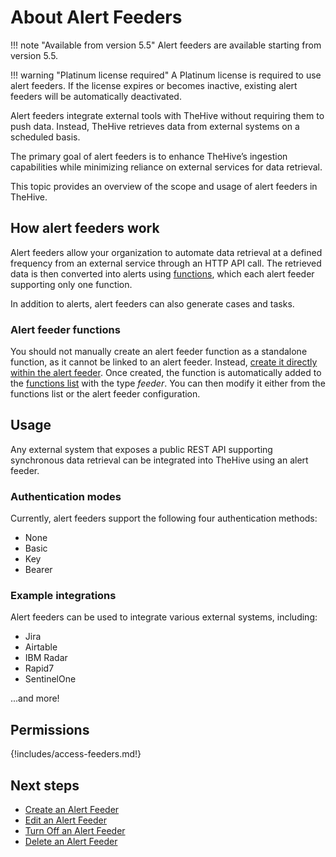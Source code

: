 # About Alert Feeders

!!! note "Available from version 5.5"
    Alert feeders are available starting from version 5.5.

!!! warning "Platinum license required"
    A Platinum license is required to use alert feeders. If the license expires or becomes inactive, existing alert feeders will be automatically deactivated.

Alert feeders integrate external tools with TheHive without requiring them to push data. Instead, TheHive retrieves data from external systems on a scheduled basis.

The primary goal of alert feeders is to enhance TheHive’s ingestion capabilities while minimizing reliance on external services for data retrieval.

This topic provides an overview of the scope and usage of alert feeders in TheHive.

## How alert feeders work

Alert feeders allow your organization to automate data retrieval at a defined frequency from an external service through an HTTP API call. The retrieved data is then converted into alerts using [functions](../manage-functions/about-functions.md), which each alert feeder supporting only one function.

In addition to alerts, alert feeders can also generate cases and tasks.

### Alert feeder functions

You should not manually create an alert feeder function as a standalone function, as it cannot be linked to an alert feeder. Instead, [create it directly within the alert feeder](create-a-feeder.md). Once created, the function is automatically added to the [functions list](../manage-functions/about-functions.md) with the type *feeder*. You can then modify it either from the functions list or the alert feeder configuration.

## Usage

Any external system that exposes a public REST API supporting synchronous data retrieval can be integrated into TheHive using an alert feeder.

### Authentication modes

Currently, alert feeders support the following four authentication methods:

* None
* Basic
* Key
* Bearer

### Example integrations

Alert feeders can be used to integrate various external systems, including:

* Jira
* Airtable
* IBM Radar
* Rapid7
* SentinelOne

...and more!

## Permissions

{!includes/access-feeders.md!}

## Next steps

* [Create an Alert Feeder](create-a-feeder.md)
* [Edit an Alert Feeder](edit-a-feeder.md)
* [Turn Off an Alert Feeder](turn-off-a-feeder.md)
* [Delete an Alert Feeder](delete-a-feeder.md)